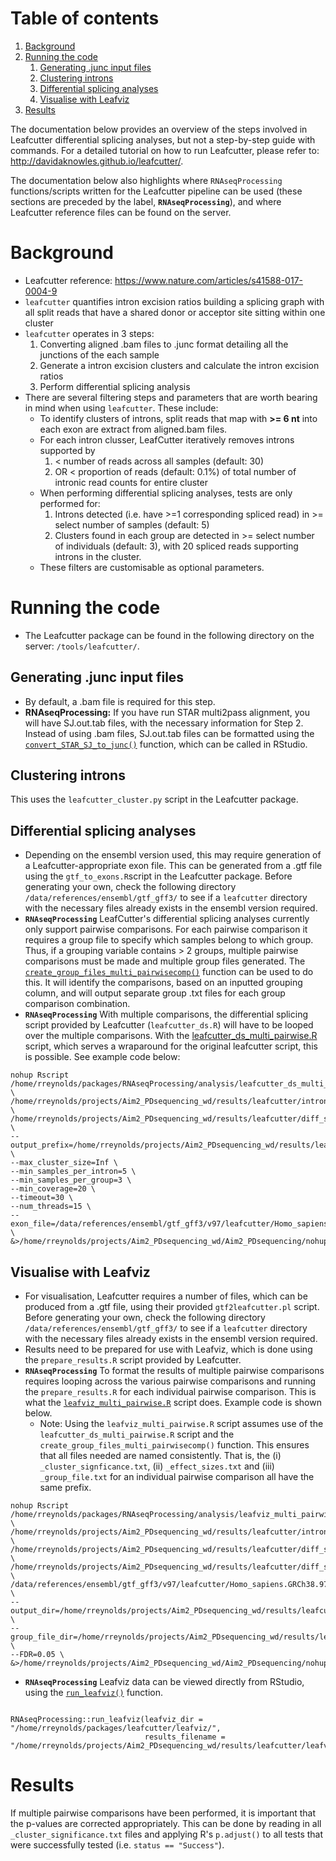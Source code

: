 # Table of contents
1. [Background](#background)
2. [Running the code](#running_the_code)
    1. [Generating .junc input files](#generate_junc_files)
    2. [Clustering introns](#cluster_introns)
    3. [Differential splicing analyses](#ds)
    4. [Visualise with Leafviz](#Leafviz)
3. [Results](#Results)

The documentation below provides an overview of the steps involved in Leafcutter differential splicing analyses, but not a step-by-step guide with commands. For a detailed tutorial on how to run Leafcutter, please refer to: http://davidaknowles.github.io/leafcutter/. 

The documentation below also highlights where `RNAseqProcessing` functions/scripts written for the Leafcutter pipeline can be used (these sections are preceded by the label, **`RNAseqProcessing`**), and where Leafcutter reference files can be found on the server.

# Background <a name="background"></a>

- Leafcutter reference: https://www.nature.com/articles/s41588-017-0004-9
- `leafcutter` quantifies intron excision ratios building a splicing graph with all split reads that have a shared donor or acceptor site sitting within one cluster
- `leafcutter` operates in 3 steps: 
    1. Converting aligned .bam files to .junc format detailing all the junctions of the each sample
    2. Generate a intron excision clusters and calculate the intron excision ratios 
    3. Perform differential splicing analysis 
- There are several filtering steps and parameters that are worth bearing in mind when using `leafcutter`. These include:
    - To identify clusters of introns, split reads that map with **>= 6 nt** into each exon are extract from aligned.bam files.
    - For each intron clusser, LeafCutter iteratively removes introns supported by 
        1. < number of reads across all samples (default: 30)
        2. OR < proportion of reads (default: 0.1%) of total number of intronic read counts for entire cluster
    - When performing differential splicing analyses, tests are only performed for:
        1. Introns detected (i.e. have >=1 corresponding spliced read) in >= select number of samples (default: 5)
        2. Clusters found in each group are detected in >= select number of individuals (default: 3), with 20 spliced reads supporting introns in the cluster.
    - These filters are customisable as optional parameters.

# Running the code <a name="running_the_code"></a>

- The Leafcutter package can be found in the following directory on the server: `/tools/leafcutter/`. 

## Generating .junc input files <a name="generate_junc_files"></a>
- By default, a .bam file is required for this step.
- **RNAseqProcessing:** If you have run STAR multi2pass alignment, you will have SJ.out.tab files, with the necessary information for Step 2. Instead of using .bam files, SJ.out.tab files can be formatted using the [`convert_STAR_SJ_to_junc()`](../R/leafcutter_functions.R) function, which can be called in RStudio.
 
## Clustering introns <a name="cluster_introns"></a>
This uses the `leafcutter_cluster.py` script in the Leafcutter package.

## Differential splicing analyses <a name="ds"></a>
- Depending on the ensembl version used, this may require generation of a Leafcutter-appropriate exon file. This can be generated from a .gtf file using the `gtf_to_exons.R`script in the Leafcutter package. Before generating your own, check the following directory `/data/references/ensembl/gtf_gff3/` to see if a `leafcutter` directory with the necessary files already exists in the ensembl version required.
- **`RNAseqProcessing`** LeafCutter's differential splicing analyses currently only support pairwise comparisons. For each pairwise comparison it requires a group file to specify which samples belong to which group. Thus, if a grouping variable contains > 2 groups, multiple pairwise comparisons must be made and multiple group files generated. The [`create_group_files_multi_pairwisecomp()`](../R/leafcutter_functions.R) function can be used to do this. It will identify the comparisons, based on an inputted grouping column, and will output separate group .txt files for each group comparison combination.
- **`RNAseqProcessing`** With multiple comparisons, the differential splicing script provided by Leafcutter (`leafcutter_ds.R`) will have to be looped over the multiple comparisons. With the [leafcutter_ds_multi_pairwise.R](leafcutter_ds_multi_pairwise.R) script, which serves a wraparound for the original leafcutter script, this is possible. See example code below:

```{bash run differential splicing leafcutter , echo = T, eval = F}
nohup Rscript /home/rreynolds/packages/RNAseqProcessing/analysis/leafcutter_ds_multi_pairwise.R \
/home/rreynolds/projects/Aim2_PDsequencing_wd/results/leafcutter/intron_clustering/tissue_polyA_test_diseasegroups_perind_numers.counts.gz \
/home/rreynolds/projects/Aim2_PDsequencing_wd/results/leafcutter/diff_splicing/group_files/ \
--output_prefix=/home/rreynolds/projects/Aim2_PDsequencing_wd/results/leafcutter/diff_splicing/ \
--max_cluster_size=Inf \
--min_samples_per_intron=5 \
--min_samples_per_group=3 \
--min_coverage=20 \
--timeout=30 \
--num_threads=15 \
--exon_file=/data/references/ensembl/gtf_gff3/v97/leafcutter/Homo_sapiens.GRCh38.97_LC_exon_file.txt.gz \
&>/home/rreynolds/projects/Aim2_PDsequencing_wd/Aim2_PDsequencing/nohup_logs/PD_tissue_polyA_leafcutter_ds.log&

```

## Visualise with Leafviz <a name="Leafviz"></a>
- For visualisation, Leafcutter requires a number of files, which can be produced from a .gtf file, using their provided `gtf2leafcutter.pl` script. Before generating your own, check the following directory `/data/references/ensembl/gtf_gff3/` to see if a `leafcutter` directory with the necessary files already exists in the ensembl version required.
- Results need to be prepared for use with Leafviz, which is done using the `prepare_results.R` script provided by Leafcutter.
- **`RNAseqProcessing`** To format the results of multiple pairwise comparisons requires looping across the various pairwise comparisons and running the `prepare_results.R` for each individual pairwise comparison. This is what the [`leafviz_multi_pairwise.R`](leafviz_multi_pairwise.R) script does. Example code is shown below.
    - Note: Using the `leafviz_multi_pairwise.R` script assumes use of the `leafcutter_ds_multi_pairwise.R` script and the `create_group_files_multi_pairwisecomp()` function. This ensures that all files needed are named consistently. That is, the (i) `_cluster_signficance.txt`, (ii) `_effect_sizes.txt` and (iii) `_group_file.txt` for an individual pairwise comparison all have the same prefix.  

```{bash run prepare_results , echo = T, eval = F}
nohup Rscript /home/rreynolds/packages/RNAseqProcessing/analysis/leafviz_multi_pairwise.R \
/home/rreynolds/projects/Aim2_PDsequencing_wd/results/leafcutter/intron_clustering/tissue_polyA_test_diseasegroups_perind_numers.counts.gz \
/home/rreynolds/projects/Aim2_PDsequencing_wd/results/leafcutter/diff_splicing/ \
/home/rreynolds/projects/Aim2_PDsequencing_wd/results/leafcutter/diff_splicing/ \
/data/references/ensembl/gtf_gff3/v97/leafcutter/Homo_sapiens.GRCh38.97 \
--output_dir=/home/rreynolds/projects/Aim2_PDsequencing_wd/results/leafcutter/leafviz/ \
--group_file_dir=/home/rreynolds/projects/Aim2_PDsequencing_wd/results/leafcutter/diff_splicing/group_files/ \
--FDR=0.05 \
&>/home/rreynolds/projects/Aim2_PDsequencing_wd/Aim2_PDsequencing/nohup_logs/PD_tissue_polyA_leafviz_prepare_results.log&

```           
- **`RNAseqProcessing`** Leafviz data can be viewed directly from RStudio, using the [`run_leafviz()`](../R/leafcutter_functions.R) function.

```{r run Leafviz, echo = T, eval=F}

RNAseqProcessing::run_leafviz(leafviz_dir = "/home/rreynolds/packages/leafcutter/leafviz/", 
                              results_filename = "/home/rreynolds/projects/Aim2_PDsequencing_wd/results/leafcutter/leafviz/Control_vs_DLB.Rda")

```

# Results <a name="Results"></a>
If multiple pairwise comparisons have been performed, it is important that the p-values are corrected appropriately. This can be done by reading in all `_cluster_significance.txt` files and applying R's `p.adjust()` to all tests that were successfully tested (i.e. `status == "Success"`). 

